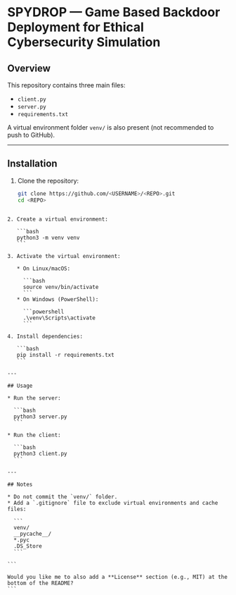 # SPYDROP — Game Based Backdoor Deployment for Ethical Cybersecurity Simulation

## Overview
This repository contains three main files:

- `client.py`
- `server.py`
- `requirements.txt`

A virtual environment folder `venv/` is also present (not recommended to push to GitHub).

---

## Installation

1. Clone the repository:
   ```bash
   git clone https://github.com/<USERNAME>/<REPO>.git
   cd <REPO>
````

2. Create a virtual environment:

   ```bash
   python3 -m venv venv
   ```

3. Activate the virtual environment:

   * On Linux/macOS:

     ```bash
     source venv/bin/activate
     ```
   * On Windows (PowerShell):

     ```powershell
     .\venv\Scripts\activate
     ```

4. Install dependencies:

   ```bash
   pip install -r requirements.txt
   ```

---

## Usage

* Run the server:

  ```bash
  python3 server.py
  ```

* Run the client:

  ```bash
  python3 client.py
  ```

---

## Notes

* Do not commit the `venv/` folder.
* Add a `.gitignore` file to exclude virtual environments and cache files:

  ```
  venv/
  __pycache__/
  *.pyc
  .DS_Store
  ```

```

Would you like me to also add a **License** section (e.g., MIT) at the bottom of the README?
```
